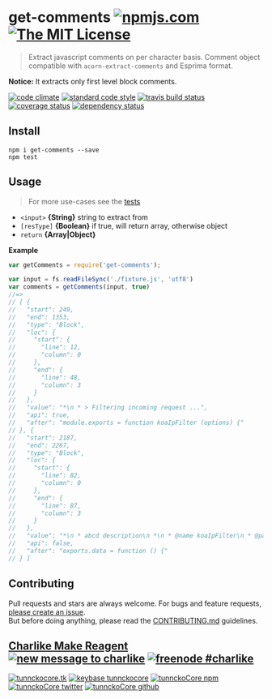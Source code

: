 # get-comments [![npmjs.com][npmjs-img]][npmjs-url] [![The MIT License][license-img]][license-url] 

> Extract javascript comments on per character basis. Comment object compatible with `acorn-extract-comments` and Esprima format.

**Notice:** It extracts only first level block comments.

[![code climate][codeclimate-img]][codeclimate-url] [![standard code style][standard-img]][standard-url] [![travis build status][travis-img]][travis-url] [![coverage status][coveralls-img]][coveralls-url] [![dependency status][david-img]][david-url]


## Install
```
npm i get-comments --save
npm test
```


## Usage
> For more use-cases see the [tests](./test.js)

- `<input>` **{String}** string to extract from
- `[resType]` **{Boolean}** if true, will return array, otherwise object
- `return` **{Array|Object}**

**Example**
```js
var getComments = require('get-comments');

var input = fs.readFileSync('./fixture.js', 'utf8')
var comments = getComments(input, true)
//=>
// [ {
//   "start": 249,
//   "end": 1353,
//   "type": "Block",
//   "loc": {
//     "start": {
//       "line": 12,
//       "column": 0
//     },
//     "end": {
//       "line": 48,
//       "column": 3
//     }
//   },
//   "value": "*\n * > Filtering incoming request ...",
//   "api": true,
//   "after": "module.exports = function koaIpFilter (options) {"
// }, {
//   "start": 2187,
//   "end": 2267,
//   "type": "Block",
//   "loc": {
//     "start": {
//       "line": 82,
//       "column": 0
//     },
//     "end": {
//       "line": 87,
//       "column": 3
//     }
//   },
//   "value": "*\n * abcd description\n *\n * @name koaIpFilter\n * @param {Object} `options`\n ",
//   "api": false,
//   "after": "exports.data = function () {"
// } ]
```


## Contributing

Pull requests and stars are always welcome. For bugs and feature requests, [please create an issue](https://github.com/tunnckoCore/get-comments/issues/new).  
But before doing anything, please read the [CONTRIBUTING.md](./CONTRIBUTING.md) guidelines.


## [Charlike Make Reagent](http://j.mp/1stW47C) [![new message to charlike][new-message-img]][new-message-url] [![freenode #charlike][freenode-img]][freenode-url]

[![tunnckocore.tk][author-www-img]][author-www-url] [![keybase tunnckocore][keybase-img]][keybase-url] [![tunnckoCore npm][author-npm-img]][author-npm-url] [![tunnckoCore twitter][author-twitter-img]][author-twitter-url] [![tunnckoCore github][author-github-img]][author-github-url]


[npmjs-url]: https://www.npmjs.com/package/get-comments
[npmjs-img]: https://img.shields.io/npm/v/get-comments.svg?label=get-comments

[license-url]: https://github.com/tunnckoCore/get-comments/blob/master/LICENSE.md
[license-img]: https://img.shields.io/badge/license-MIT-blue.svg


[codeclimate-url]: https://codeclimate.com/github/tunnckoCore/get-comments
[codeclimate-img]: https://img.shields.io/codeclimate/github/tunnckoCore/get-comments.svg

[travis-url]: https://travis-ci.org/tunnckoCore/get-comments
[travis-img]: https://img.shields.io/travis/tunnckoCore/get-comments.svg

[coveralls-url]: https://coveralls.io/r/tunnckoCore/get-comments
[coveralls-img]: https://img.shields.io/coveralls/tunnckoCore/get-comments.svg

[david-url]: https://david-dm.org/tunnckoCore/get-comments
[david-img]: https://img.shields.io/david/dev/tunnckoCore/get-comments.svg

[standard-url]: https://github.com/feross/standard
[standard-img]: https://img.shields.io/badge/code%20style-standard-brightgreen.svg


[author-www-url]: http://www.tunnckocore.tk
[author-www-img]: https://img.shields.io/badge/www-tunnckocore.tk-fe7d37.svg

[keybase-url]: https://keybase.io/tunnckocore
[keybase-img]: https://img.shields.io/badge/keybase-tunnckocore-8a7967.svg

[author-npm-url]: https://www.npmjs.com/~tunnckocore
[author-npm-img]: https://img.shields.io/badge/npm-~tunnckocore-cb3837.svg

[author-twitter-url]: https://twitter.com/tunnckoCore
[author-twitter-img]: https://img.shields.io/badge/twitter-@tunnckoCore-55acee.svg

[author-github-url]: https://github.com/tunnckoCore
[author-github-img]: https://img.shields.io/badge/github-@tunnckoCore-4183c4.svg

[freenode-url]: http://webchat.freenode.net/?channels=charlike
[freenode-img]: https://img.shields.io/badge/freenode-%23charlike-5654a4.svg

[new-message-url]: https://github.com/tunnckoCore/messages
[new-message-img]: https://img.shields.io/badge/send%20me-message-green.svg